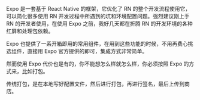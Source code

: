Expo 是一套基于 React Native 的框架，它优化了 RN 的整个开发流程使用它，可以简化很多使用 RN 开发过程中所遇到的坑和环境配置问题。强烈建议刚上手 RN 的开发者使用，在使用 Expo 之前，我好几天都在折腾 RN 的开发环境的各种红屏和处理包依赖。



Expo 也提供了一系开箱即用的常用组件，在用到这些功能的时候，不用再费心挑选组件，直接用 Expo 官方提供的即可，集成方式非常简单。



然而使用 Expo 代价也是有的，你不能想怎么样就怎么样，你必须按照 Expo 的方式来，比如打包。



传统打包，是在本地写好配置文件，然后进行打包，再进行签名，最后上传到商店。




